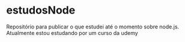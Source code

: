 # estudosNode
Repositório para publicar o que estudei até o momento sobre node.js. Atualmente estou estudando por um curso da udemy
